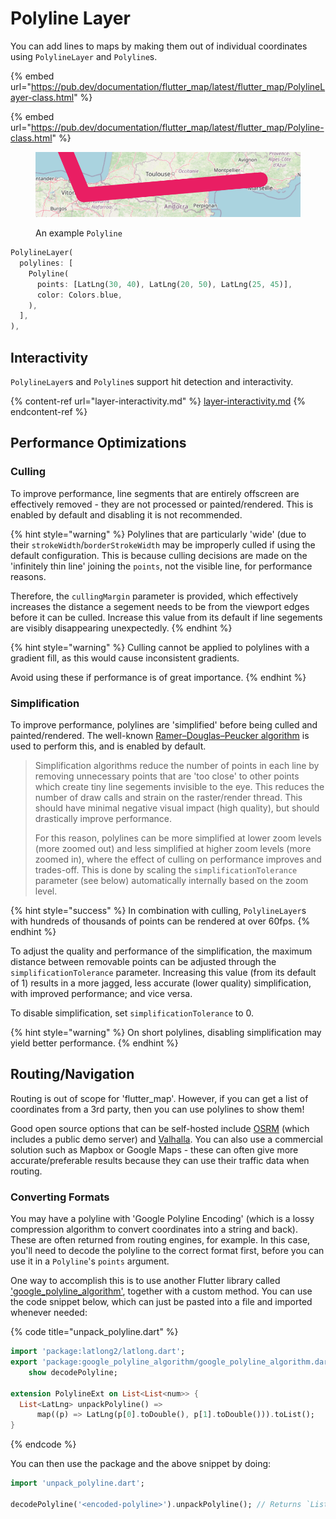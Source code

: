 # Polyline Layer

You can add lines to maps by making them out of individual coordinates using `PolylineLayer` and `Polyline`s.

{% embed url="https://pub.dev/documentation/flutter_map/latest/flutter_map/PolylineLayer-class.html" %}

{% embed url="https://pub.dev/documentation/flutter_map/latest/flutter_map/Polyline-class.html" %}

<figure><img src="../.gitbook/assets/ExamplePolyline.png" alt=""><figcaption><p>An example <code>Polyline</code></p></figcaption></figure>

```dart
PolylineLayer(
  polylines: [
    Polyline(
      points: [LatLng(30, 40), LatLng(20, 50), LatLng(25, 45)],
      color: Colors.blue,
    ),
  ],
),
```

## Interactivity

`PolylineLayer`s and `Polyline`s support hit detection and interactivity.

{% content-ref url="layer-interactivity.md" %}
[layer-interactivity.md](layer-interactivity.md)
{% endcontent-ref %}

## Performance Optimizations

### Culling

To improve performance, line segments that are entirely offscreen are effectively removed - they are not processed or painted/rendered. This is enabled by default and disabling it is not recommended.

{% hint style="warning" %}
Polylines that are particularly 'wide' (due to their `strokeWidth`/`borderStrokeWidth` may be improperly culled if using the default configuration. This is because culling decisions are made on the 'infinitely thin line' joining the `points`, not the visible line, for performance reasons.

Therefore, the `cullingMargin` parameter is provided, which effectively increases the distance a segement needs to be from the viewport edges before it can be culled. Increase this value from its default if line segements are visibly disappearing unexpectedly.
{% endhint %}

{% hint style="warning" %}
Culling cannot be applied to polylines with a gradient fill, as this would cause inconsistent gradients.

Avoid using these if performance is of great importance.
{% endhint %}

### Simplification

To improve performance, polylines are 'simplified' before being culled and painted/rendered. The well-known [Ramer–Douglas–Peucker algorithm](https://en.wikipedia.org/wiki/Ramer%E2%80%93Douglas%E2%80%93Peucker\_algorithm) is used to perform this, and is enabled by default.

> Simplification algorithms reduce the number of points in each line by removing unnecessary points that are 'too close' to other points which create tiny line segements invisible to the eye. This reduces the number of draw calls and strain on the raster/render thread. This should have minimal negative visual impact (high quality), but should drastically improve performance.
>
> For this reason, polylines can be more simplified at lower zoom levels (more zoomed out) and less simplified at higher zoom levels (more zoomed in), where the effect of culling on performance improves and trades-off. This is done by scaling the `simplificationTolerance` parameter (see below) automatically internally based on the zoom level.

{% hint style="success" %}
In combination with culling, `PolylineLayer`s with hundreds of thousands of points can be rendered at over 60fps.
{% endhint %}

To adjust the quality and performance of the simplification, the maximum distance between removable points can be adjusted through the `simplificationTolerance` parameter. Increasing this value (from its default of 1) results in a more jagged, less accurate (lower quality) simplification, with improved performance; and vice versa.

To disable simplification, set `simplificationTolerance` to 0.&#x20;

{% hint style="warning" %}
On short polylines, disabling simplification may yield better performance.
{% endhint %}

## Routing/Navigation

Routing is out of scope for 'flutter\_map'. However, if you can get a list of coordinates from a 3rd party, then you can use polylines to show them!

Good open source options that can be self-hosted include [OSRM](http://project-osrm.org/) (which includes a public demo server) and [Valhalla](https://github.com/valhalla/valhalla). You can also use a commercial solution such as Mapbox or Google Maps - these can often give more accurate/preferable results because they can use their traffic data when routing.

### Converting Formats

You may have a polyline with 'Google Polyline Encoding' (which is a lossy compression algorithm to convert coordinates into a string and back). These are often returned from routing engines, for example. In this case, you'll need to decode the polyline to the correct format first, before you can use it in a `Polyline`'s `points` argument.

One way to accomplish this is to use another Flutter library called ['google\_polyline\_algorithm'](https://pub.dev/packages/google\_polyline\_algorithm), together with a custom method. You can use the code snippet below, which can just be pasted into a file and imported whenever needed:

{% code title="unpack_polyline.dart" %}
```dart
import 'package:latlong2/latlong.dart';
export 'package:google_polyline_algorithm/google_polyline_algorithm.dart'
    show decodePolyline;

extension PolylineExt on List<List<num>> {
  List<LatLng> unpackPolyline() =>
      map((p) => LatLng(p[0].toDouble(), p[1].toDouble())).toList();
}
```
{% endcode %}

You can then use the package and the above snippet by doing:

```dart
import 'unpack_polyline.dart';

decodePolyline('<encoded-polyline>').unpackPolyline(); // Returns `List<LatLng>` for a map polyline
```
